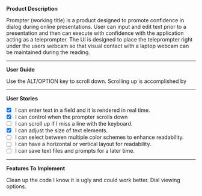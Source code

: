**Product Description**


Prompter (working title) is a product designed to promote confidence in dialog during online presentations. User can input and edit text prior to a presentation and then can execute with confidence with the application acting as a teleprompter. The UI is designed to place the teleprompter right under the users webcam so that visual contact with a laptop webcam can be maintained during the reading.


__________
**User Guide**


Use the ALT/OPTION key to scroll down. Scrolling up is accomplished by 


__________
**User Stories**


- [X] I can enter text in a field and it is rendered in real time.
- [X] I can control when the prompter scrolls down
- [ ] I can scroll up if I miss a line with the keyboard.
- [X] I can adjust the size of text elements.
- [ ] I can select between multiple color schemes to enhance readability.
- [ ] I can have a horizontal or vertical layout for readability.
- [ ] I can save text files and prompts for a later time.

______
**Features To Implement**


Clean up the code I know it is ugly and could work better.
Dial viewing options.
